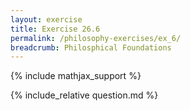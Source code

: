 ```yaml
---
layout: exercise
title: Exercise 26.6
permalink: /philosophy-exercises/ex_6/
breadcrumb: Philosphical Foundations
---
```


{% include mathjax_support %}

<div><i class="arrow-up loader" data-chapter="philosophy-exercises" data-exercise="ex_6" data-rating="0"></i></div>
{% include_relative question.md %}
